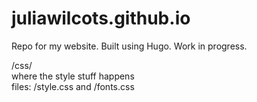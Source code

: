 # juliawilcots.github.io

Repo for my website. Built using Hugo. Work in progress.  

/css/  
where the style stuff happens  
files: /style.css and /fonts.css  


